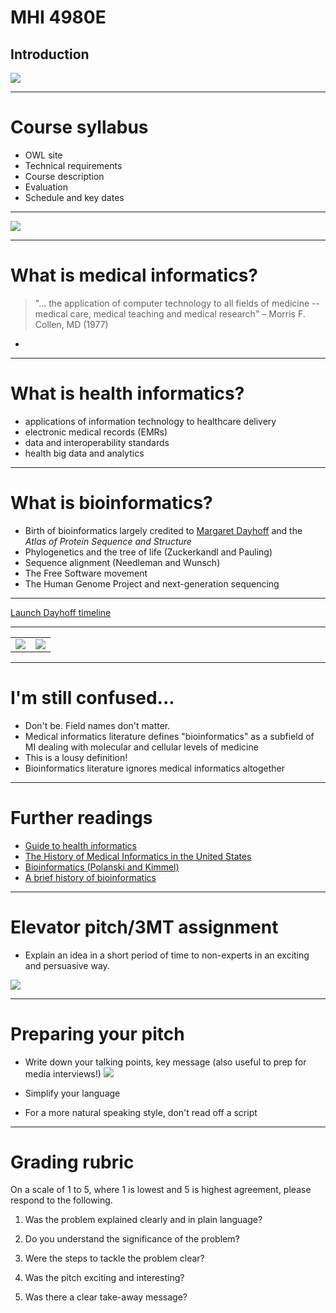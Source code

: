 # MHI 4980E
## Introduction
![](https://imgs.xkcd.com/comics/computer_problems.png)

---

# Course syllabus

* OWL site
* Technical requirements
* Course description
* Evaluation
* Schedule and key dates

---

![](https://pbs.twimg.com/ext_tw_video_thumb/941728289067905024/pu/img/syzn3EbO7jxPM7ho.jpg)

---

# What is medical informatics?

>"... the application of computer technology to all fields of medicine -- medical care, medical teaching and medical research" &ndash; Morris F. Collen, MD (1977)
*

---

# What is health informatics?

* applications of information technology to healthcare delivery
* electronic medical records (EMRs)
* data and interoperability standards
* health big data and analytics

---

# What is bioinformatics?

* Birth of bioinformatics largely credited to [Margaret Dayhoff](https://en.wikipedia.org/wiki/Margaret_Oakley_Dayhoff) and the *Atlas of Protein Sequence and Structure*
* Phylogenetics and the tree of life (Zuckerkandl and Pauling)
* Sequence alignment (Needleman and Wunsch)
* The Free Software movement
* The Human Genome Project and next-generation sequencing

---

[Launch Dayhoff timeline](http://filogeneti.ca/slides/TimelineJS3/bioinfo.html)

---

<table>
<tr><td>
<img src="https://oup.silverchair-cdn.com/oup/backfile/Content_public/Journal/jamia/Issue/27/7/1/jaminfo_27_7cover.png?Expires=1602357221&Signature=bW69XEExx10WIvKBI6DD9QlvvfNwBdOgXKItSM1DK20weB8~pxvgS1lCtqAw9p6a3D~MjYeUed7u3fcAE-D7INbjSMN4MHbJbblslVL7SZ6aBy7wgPFYpfnMih1PDMyNY0alBsL~w3SxtxRTfPje4LvgT63LRsPPTWLXMneSTyjv8ANp6mX436tuEZRqaltArhVIXqU1DyXonrGPMOwYQXJzG1eLFJI7-CrAf9gQGydWv4gsTFrsgjTjGznNUwcGeixWJiW3A5M~Nzy8ZILouxtDLmhUOKoRsZ~l0AkBYXGPmdczB1Vcs2iy-ips0c8W~~nvjM7bPSqNQZ~D54XuHA__&Key-Pair-Id=APKAIE5G5CRDK6RD3PGA"/>
</td><td>
<img src="https://oup.silverchair-cdn.com/oup/backfile/Content_public/Journal/bioinformatics/Issue/36/14/1/bioinfo_36_14cover.png?Expires=1602415025&Signature=kggfmgDIuW2GhmH82WuJBn~E1IiIR6NTztU7tEimMtgZGcG0z5IK3c-7dGmuBligVyVU2Y~by2XJ~H6YMWxZbmRIAwAwV0yOoPyqjJWTj6a2ufq3vSbdzzJaPCzPZ~mD8UvOmcCpAWxLYfEXeqxb8NiGUrtI2ca1vQfsivo37rX3IDqw5zB6NpP-TWreJ1M~GAimZ9lqa07WUVP~DXlcpyZV8Kt~gvF6gqn~2Bx-iwLwXy-6kQoPzEhbabtZP7OUGIVhtCECW~doECDWkFBSgfIESyUgF9p4syPdQIaoG7MdC0FIAO38JVypKbaAzf-5ZdjECvTcQq6GdkJXTz~brw__&Key-Pair-Id=APKAIE5G5CRDK6RD3PGA"/>
</td></tr>
</table>

---

# I'm still confused...

* Don't be.  Field names don't matter.
* Medical informatics literature defines "bioinformatics" as a subfield of MI dealing with molecular and cellular levels of medicine
* This is a lousy definition!
* Bioinformatics literature ignores medical informatics altogether

---

# Further readings

* [Guide to health informatics](https://ocul-uwo.primo.exlibrisgroup.com/permalink/01OCUL_UWO/1hdoga6/alma991044436640605163)
* [The History of Medical Informatics in the United States](https://ocul-uwo.primo.exlibrisgroup.com/permalink/01OCUL_UWO/1hdoga6/alma991044369166905163)
* [Bioinformatics (Polanski and Kimmel)](https://ocul-uwo.primo.exlibrisgroup.com/permalink/01OCUL_UWO/1hdoga6/alma991044364877505163)
* [A brief history of bioinformatics](https://doi.org/10.1093/bib/bby063)

---

# Elevator pitch/3MT assignment

* Explain an idea in a short period of time to non-experts in an exciting and persuasive way.

![](https://imgs.xkcd.com/comics/reinvent_the_wheel.png)

---

# Preparing your pitch

* Write down your talking points, key message (also useful to prep for media interviews!)
![](https://imgs.xkcd.com/comics/worrying_scientist_interviews.png)
* Simplify your language

* For a more natural speaking style, don't read off a script

---

# Grading rubric

On a scale of 1 to 5, where 1 is lowest and 5 is highest agreement, please respond to the following.

1. Was the problem explained clearly and in plain language?

2. Do you understand the significance of the problem?

3. Were the steps to tackle the problem clear?

4. Was the pitch exciting and interesting?

5. Was there a clear take-away message?

